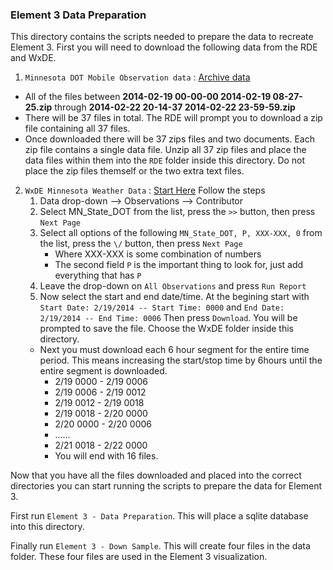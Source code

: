 ### Element 3 Data Preparation

This directory contains the scripts needed to prepare the data to recreate Element 3.
First you will need to download the following data from the RDE and WxDE.

1. `Minnesota DOT Mobile Observation data` : [Archive data](https://www.its-rde.net/data/showdf?dataSetNumber=10172)
  * All of the files between **2014-02-19 00-00-00 2014-02-19 08-27-25.zip** through **2014-02-22 20-14-37 2014-02-22 23-59-59.zip**
  * There will be 37 files in total.  The RDE will prompt you to download a zip file containing all 37 files.
  * Once downloaded there will be 37 zips files and two documents.  Each zip file contains a single data file.  Unzip all 37 zip files and place the data files within them into the `RDE` folder inside this directory.  Do not place the zip files themself or the two extra text files.
2. `WxDE Minnesota Weather Data` : [Start Here](https://wxde.fhwa.dot.gov/) Follow the steps
	1. Data drop-down --> Observations --> Contributor
	2. Select MN\_State\_DOT from the list, press the `>>` button, then press `Next Page`
	3. Select all options of the following `MN_State_DOT, P, XXX-XXX, 0` from the list, press the `\/` button, then press `Next Page`
		* Where XXX-XXX is some combination of numbers
		* The second field `P` is the important thing to look for, just add everything that has `P`
	4. Leave the drop-down on `All Observations` and press `Run Report`
	5. Now select the start and end date/time.  At the begining start with `Start Date: 2/19/2014 -- Start Time: 0000` and `End Date: 2/19/2014 -- End Time: 0006`  Then press `Download`.  You will be prompted to save the file.  Choose the WxDE folder inside this directory.
	  * Next you must download each 6 hour segment for the entire time period.  This means increasing the start/stop time by 6hours until the entire segment is downloaded.
		* 2/19 0000 - 2/19 0006
		* 2/19 0006 - 2/19 0012
		* 2/19 0012 - 2/19 0018
		* 2/19 0018 - 2/20 0000
		* 2/20 0000 - 2/20 0006
		*  ......
		* 2/21 0018 - 2/22 0000
		* You will end with 16 files.

Now that you have all the files downloaded and placed into the correct directories you can start running the scripts to prepare the data for Element 3.  

First run `Element 3 - Data Preparation`.  This will place a sqlite database into this directory.

Finally run `Element 3 - Down Sample`.  This will create four files in the data folder.  These four files are used in the Element 3 visualization.